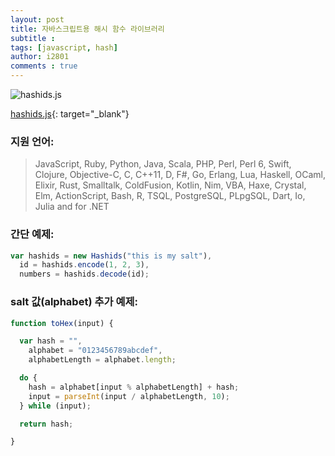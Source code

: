 ```yaml
---
layout: post
title: 자바스크립트용 해시 함수 라이브러리
subtitle :
tags: [javascript, hash]
author: i2801
comments : true
---
```


![hashids.js](https://camo.githubusercontent.com/d9ac39c754c40fae6d66696037c3a33540c2bd09/687474703a2f2f686173686964732e6f72672f7075626c69632f696d672f686173686964732e676966)


[hashids.js](https://github.com/niieani/hashids.js){: target="_blank"}

### 지원 언어:
> JavaScript, Ruby, Python, Java, Scala, PHP, Perl, Perl 6, Swift, Clojure, Objective-C, C, C++11, D, F#, Go, Erlang, Lua, Haskell, OCaml, Elixir, Rust, Smalltalk, ColdFusion, Kotlin, Nim, VBA, Haxe, Crystal, Elm, ActionScript, Bash, R, TSQL, PostgreSQL, PLpgSQL, Dart, Io, Julia and for .NET

### 간단 예제:
```javascript
var hashids = new Hashids("this is my salt"),
  id = hashids.encode(1, 2, 3),
  numbers = hashids.decode(id);
```

### salt 값(alphabet) 추가 예제:
```javascript
function toHex(input) {

  var hash = "",
    alphabet = "0123456789abcdef",
    alphabetLength = alphabet.length;

  do {
    hash = alphabet[input % alphabetLength] + hash;
    input = parseInt(input / alphabetLength, 10);
  } while (input);

  return hash;

}
```
